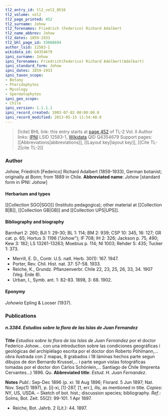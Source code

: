 ```yaml
---
tl2_entry_id: tl2_vol2_0516
tl2_volume: vol2
tl2_page_printed: 452
tl2_surname: Johow
tl2_forenames: Friedrich (Federico) Richard Adalbert
tl2_name_abbrev: Johow
tl2_dates: 1859-1933
tl2_bhl_page_id: 33068694
author_lsid: 12583-1
wikidata_id: Q4354679
ipni_surname: Johow
ipni_forenames: Friedrich(Federico) Richard Adelbert(Adelbart)
ipni_standard_form: Johow
ipni_dates: 1859-1933
ipni_taxon_scope: 
- Botany
- Pteridophytes
- Mycology
- Spermatophytes
ipni_geo_scope: 
- Chile
ipni_version: 1.1.1.1
ipni_record_created: 2003-07-02 00:00:00.0
ipni_record_modified: 2013-05-15 11:54:40.0
---
```


> [!cite] BHL link: this entry starts at [page 452](https://www.biodiversitylibrary.org/page/33068694) of TL-2 Vol. II
> Author links: [IPNI](https://www.ipni.org/a/12583-1) LSID 12583-1, [Wikidata](https://www.wikidata.org/wiki/Q4354679) QID Q4354679
> Support pages: [[Abbreviations|abbreviations]], [[Layout key|layout key]], [[Cite TL-2|cite TL-2]]

### Author

Johow, Friedrich \[Federico\] Richard Adalbert (1859-1933), German botanist; originally at Bonn; from 1889 in Chile. 
**Abbreviated name**: *Johow* \[standard form in IPNI: *Johow*\]

#### Herbarium and types

[[Collection SGO|SGO]] (Instituto pedagogica); other material at [[Collection B|B]], [[Collection GB|GB]] and [[Collection UPS|UPS]].

#### Bibliography and biography

Barnhart 2: 260; BJI 1: 29-30; BL 1: 114; BM 2: 939; CSP 10: 345, 16: 127; GR cat. p. 65; Hortus 3: 1196 ("Johow"); IF 708; IH 2: 326; Jackson p. 75, 490; Kew 3: 182; LS 13261-13263; Moebius p. 114; NI 1003; Rehder 5: 435; Tucker 1: 373.
- Merrill, E. D., Contr. U.S. natl. Herb. 30(1): 167. 1947.
- Porter, Rev. Chil. Hist. nat. 37: 57-58. 1933.
- Reiche, K., Grundz. Pflanzenverbr. Chile 22, 23, 25, 26, 33, 34. 1907 (Veg. Erde 8).
- Urban, I., Symb. ant. 1: 82-83. 1898, 3: 68. 1902.

#### Eponymy

*Johowia* Epling & Looser (1937).

### Publications

##### n.3384. Estudios sobre la flora de las Islas de Juan Fernandez

**Title**
*Estudios sobre la flora de las Islas de Juan Fernandez* por el doctor Federico Johow... con una introduction sobre las condiciones geográficas i geológicas del archipiélago escrita por el doctor don Roberto Pöhlmann,... obra ilustrada con 2 mapas, 8 grabados i 18 láminas hechos parte segun dibujos de don Bernardo Krussel,... i parte segun vistas fotográficas tomadas por el doctor don Cárlos Schönlein,... Santiago de Chile (Imprenta Cervantes...) 1896. Qu.
**Abbreviated title**: *Estud. H. Juan Fernandez*.

**Notes**
*Publ*.: Sep-Dec 1896 (p. xi: 18 Aug 1896; Florard. 5 Jun 1897; Nat. Nov. Sep(1) 1897), p. \[i\]-xi, \[1\]-287, \[1, err.\], ills, as mentioned in title. *Copies*: NY, US, USDA. – Sketch of bot. hist.; discussion species; bibliography.
*Ref*.: Solms, Bot. Zeit. 55(2): 99-101. 1 Apr 1897.
- Reiche, Bot. Jahrb. 2 (Lit.): 44. 1897.

